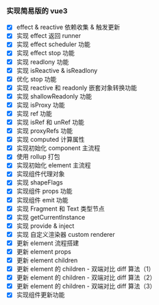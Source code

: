 ### 实现简易版的 vue3

- [x] effect & reactive 依赖收集 & 触发更新
- [x] 实现 effect 返回 runner
- [x] 实现 effect scheduler 功能
- [x] 实现 effect stop 功能
- [x] 实现 readlony 功能
- [x] 实现 isReactive & isReadlony
- [x] 优化 stop 功能
- [x] 实现 reactive 和 readonly 嵌套对象转换功能
- [x] 实现 shallowReadonly 功能
- [x] 实现 isProxy 功能
- [x] 实现 ref 功能
- [x] 实现 isRef 和 unRef 功能
- [x] 实现 proxyRefs 功能
- [x] 实现 computed 计算属性
- [x] 实现初始化 component 主流程
- [x] 使用 rollup 打包
- [x] 实现初始化 element 主流程
- [x] 实现组件代理对象
- [x] 实现 shapeFlags
- [x] 实现组件 props 功能
- [x] 实现组件 emit 功能
- [x] 实现 Fragment 和 Text 类型节点
- [x] 实现 getCurrentInstance
- [x] 实现 provide & inject
- [x] 实现 自定义渲染器 custom renderer
- [x] 更新 element 流程搭建
- [x] 更新 element props
- [x] 更新 element children
- [x] 更新 element 的 children - 双端对比 diff 算法（1）
- [x] 更新 element 的 children - 双端对比 diff 算法（2）
- [x] 更新 element 的 children - 双端对比 diff 算法（3）
- [x] 实现组件更新功能
